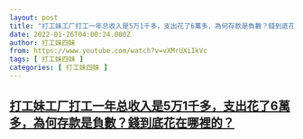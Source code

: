 ```yaml
---
layout: post
title: "打工妹工厂打工一年总收入是5万1千多，支出花了6萬多，為何存款是負數？錢到底花在哪裡的？"
date: 2022-01-26T04:00:24.000Z
author: 打工妹四妹
from: https://www.youtube.com/watch?v=vXMrUXiIkVc
tags: [ 打工妹四妹 ]
categories: [ 打工妹四妹 ]
---
```

<!--1643169624000-->
[打工妹工厂打工一年总收入是5万1千多，支出花了6萬多，為何存款是負數？錢到底花在哪裡的？](https://www.youtube.com/watch?v=vXMrUXiIkVc)
------

<div>

</div>
